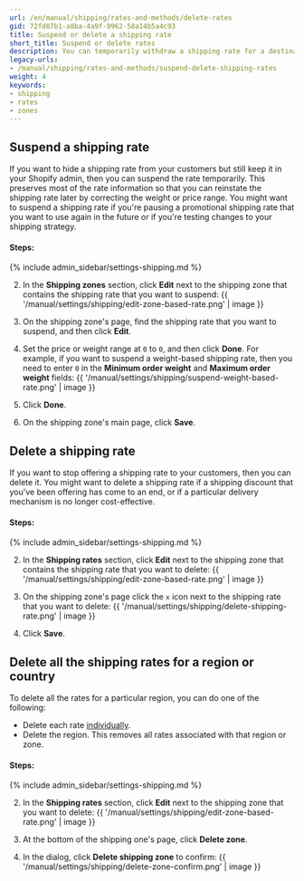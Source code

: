 ```yaml
---
url: /en/manual/shipping/rates-and-methods/delete-rates
gid: 72fd87b1-a8ba-4a9f-9962-58a14b5a4c93
title: Suspend or delete a shipping rate
short_title: Suspend or delete rates
description: You can temporarily withdraw a shipping rate for a destination or delete it completely from your online Shopify store.
legacy-urls:
- /manual/shipping/rates-and-methods/suspend-delete-shipping-rates
weight: 4
keywords:
- shipping
- rates
- zones
---
```


## Suspend a shipping rate

If you want to hide a shipping rate from your customers but still keep it in your Shopify admin, then you can suspend the rate temporarily. This preserves most of the rate information so that you can reinstate the shipping rate later by correcting the weight or price range. You might want to suspend a shipping rate if you're pausing a promotional shipping rate that you want to use again in the future or if you're testing changes to your shipping strategy.

#### Steps:

{% include admin_sidebar/settings-shipping.md %}

2. In the **Shipping zones** section, click **Edit** next to the shipping zone that contains the shipping rate that you want to suspend: {{ '/manual/settings/shipping/edit-zone-based-rate.png' | image }}

3. On the shipping zone's page, find the shipping rate that you want to suspend, and then click **Edit**.

4. Set the price or weight range at `0` to `0`, and then click **Done**.
For example, if you want to suspend a weight-based shipping rate, then you need to enter `0` in the **Minimum order weight** and **Maximum order weight** fields: {{ '/manual/settings/shipping/suspend-weight-based-rate.png' | image }}

5. Click **Done**.

6. On the shipping zone's main page, click **Save**.

## Delete a shipping rate

If you want to stop offering a shipping rate to your customers, then you can delete it. You might want to delete a shipping rate if a shipping discount that you've been offering has come to an end, or if a particular delivery mechanism is no longer cost-effective.

#### Steps:

{% include admin_sidebar/settings-shipping.md %}

2. In the **Shipping rates** section, click **Edit** next to the shipping zone that contains the shipping rate that you want to delete: {{ '/manual/settings/shipping/edit-zone-based-rate.png' | image }}

3. On the shipping zone's page click the `x` icon next to the shipping rate that you want to delete: {{ '/manual/settings/shipping/delete-shipping-rate.png' | image }}

4. Click **Save**.

## Delete all the shipping rates for a region or country

To delete all the rates for a particular region, you can do one of the following:

* Delete each rate [individually](#delete-a-shipping-rate).
* Delete the region. This removes all rates associated with that region or zone.

#### Steps:

{% include admin_sidebar/settings-shipping.md %}

2. In the **Shipping rates** section, click **Edit** next to the shipping zone that you want to delete: {{ '/manual/settings/shipping/edit-zone-based-rate.png' | image }}

3. At the bottom of the shipping one's page, click **Delete zone**.

4. In the dialog, click **Delete shipping zone** to confirm: {{ '/manual/settings/shipping/delete-zone-confirm.png' | image }}
